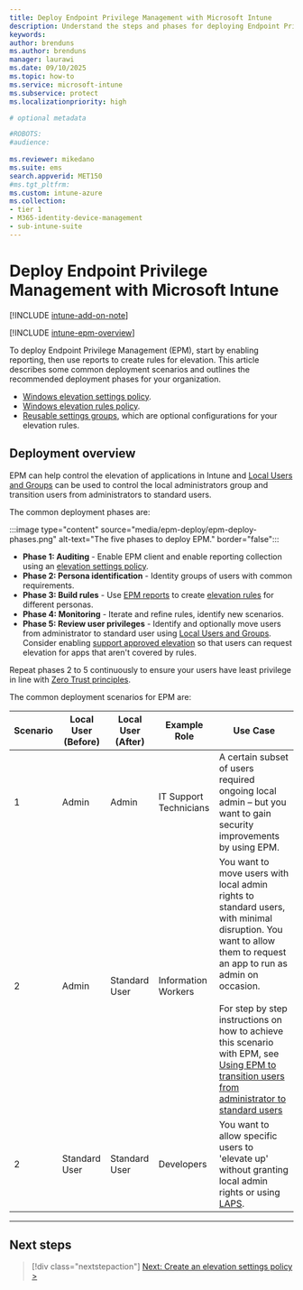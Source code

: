 ```yaml
---
title: Deploy Endpoint Privilege Management with Microsoft Intune
description: Understand the steps and phases for deploying Endpoint Privilege Management with Microsoft Intune.
keywords:
author: brenduns
ms.author: brenduns
manager: laurawi
ms.date: 09/10/2025
ms.topic: how-to
ms.service: microsoft-intune
ms.subservice: protect
ms.localizationpriority: high

# optional metadata

#ROBOTS:
#audience:
 
ms.reviewer: mikedano
ms.suite: ems
search.appverid: MET150
#ms.tgt_pltfrm:
ms.custom: intune-azure
ms.collection:
- tier 1
- M365-identity-device-management
- sub-intune-suite
---
```


# Deploy Endpoint Privilege Management with Microsoft Intune

[!INCLUDE [intune-add-on-note](../includes/intune-add-on-note.md)]

[!INCLUDE [intune-epm-overview](includes/intune-epm-overview.md)]

To deploy Endpoint Privilege Management (EPM), start by enabling reporting, then use reports to create rules for elevation. This article describes some common deployment scenarios and outlines the recommended deployment phases for your organization.

- [Windows elevation settings policy](epm-elevation-settings.md).
- [Windows elevation rules policy](epm-elevation-rules.md).
- [Reusable settings groups](epm-elevation-rules.md#reusable-settings-groups), which are optional configurations for your elevation rules.

## Deployment overview

EPM can help control the elevation of applications in Intune and [Local Users and Groups](endpoint-security-account-protection-policy.md) can be used to control the local administrators group and transition users from administrators to standard users.

The common deployment phases are:

:::image type="content" source="media/epm-deploy/epm-deploy-phases.png" alt-text="The five phases to deploy EPM." border="false":::

- **Phase 1: Auditing** - Enable EPM client and enable reporting collection using an [elevation settings policy](epm-elevation-settings.md).
- **Phase 2: Persona identification** - Identity groups of users with common requirements.
- **Phase 3: Build rules** - Use [EPM reports](epm-reports.md) to create [elevation rules](epm-elevation-rules.md) for different personas.
- **Phase 4: Monitoring** - Iterate and refine rules, identify new scenarios.
- **Phase 5: Review user privileges** - Identify and optionally move users from administrator to standard user using [Local Users and Groups](endpoint-security-account-protection-policy.md#manage-local-groups-on-windows-devices). Consider enabling [support approved elevation](epm-support-approved.md) so that users can request elevation for apps that aren't covered by rules.

Repeat phases 2 to 5 continuously to ensure your users have least privilege in line with [Zero Trust principles](/intune/intune-service/fundamentals/zero-trust-with-microsoft-intune).

The common deployment scenarios for EPM are:

| Scenario | Local User (Before) | Local User (After) | Example Role | Use Case |
|---|---|---|---|---|
|1|Admin|Admin|IT Support Technicians|A certain subset of users required ongoing local admin – but you want to gain security improvements by using EPM.|
|2|Admin|Standard User|Information Workers|You want to move users with local admin rights to standard users, with minimal disruption. You want to allow them to request an app to run as admin on occasion.</br></br> For step by step instructions on how to achieve this scenario with EPM, see [Using EPM to transition users from administrator to standard users](epm-transition-administrator-to-standard-user.md)|
|2|Standard User|Standard User|Developers|You want to allow specific users to 'elevate up' without granting local admin rights or using [LAPS](windows-laps-overview.md).|

---

## Next steps

> [!div class="nextstepaction"]
> [Next: Create an elevation settings policy >](epm-elevation-settings.md)
